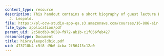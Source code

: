 ```yaml
---
content_type: resource
description: This handout contains a short biography of guest lecture Dr. Raymond
  J. Leopold.
file: https://ol-ocw-studio-app-qa.s3.amazonaws.com/courses/16-886-air-transportation-systems-architecting-spring-2004/473718b4c5f8d9b64cba2f56413c12a0_h16rayleopoldbio.pdf
file_type: application/pdf
parent_uid: 2c58cdb8-9058-f972-ab1b-c1f056feb427
resourcetype: Document
title: h16rayleopoldbio.pdf
uid: 473718b4-c5f8-d9b6-4cba-2f56413c12a0
---
```

